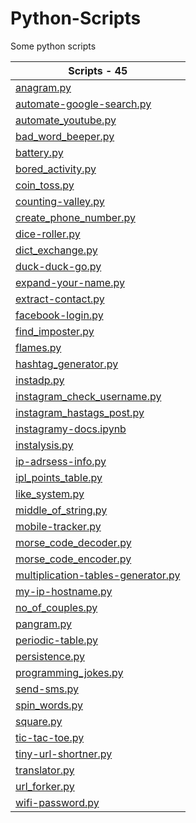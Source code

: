 # Python-Scripts

Some python scripts

| **Scripts - 45**|
|--------------|
| [anagram.py](https://github.com/yogeshwaran01/Python-Scripts/blob/master/Scripts/anagram.py) |
| [automate-google-search.py](https://github.com/yogeshwaran01/Python-Scripts/blob/master/Scripts/automate-google-search.py) |
| [automate_youtube.py](https://github.com/yogeshwaran01/Python-Scripts/blob/master/Scripts/automate_youtube.py) |
| [bad_word_beeper.py](https://github.com/yogeshwaran01/Python-Scripts/blob/master/Scripts/bad_word_beeper.py) |
| [battery.py](https://github.com/yogeshwaran01/Python-Scripts/blob/master/Scripts/battery.py) |
| [bored_activity.py](https://github.com/yogeshwaran01/Python-Scripts/blob/master/Scripts/bored_activity.py) |
| [coin_toss.py](https://github.com/yogeshwaran01/Python-Scripts/blob/master/Scripts/coin_toss.py) |
| [counting-valley.py](https://github.com/yogeshwaran01/Python-Scripts/blob/master/Scripts/counting-valley.py) |
| [create_phone_number.py](https://github.com/yogeshwaran01/Python-Scripts/blob/master/Scripts/create_phone_number.py) |
| [dice-roller.py](https://github.com/yogeshwaran01/Python-Scripts/blob/master/Scripts/dice-roller.py) |
| [dict_exchange.py](https://github.com/yogeshwaran01/Python-Scripts/blob/master/Scripts/dict_exchange.py) |
| [duck-duck-go.py](https://github.com/yogeshwaran01/Python-Scripts/blob/master/Scripts/duck-duck-go.py) |
| [expand-your-name.py](https://github.com/yogeshwaran01/Python-Scripts/blob/master/Scripts/expand-your-name.py) |
| [extract-contact.py](https://github.com/yogeshwaran01/Python-Scripts/blob/master/Scripts/extract-contact.py) |
| [facebook-login.py](https://github.com/yogeshwaran01/Python-Scripts/blob/master/Scripts/facebook-login.py) |
| [find_imposter.py](https://github.com/yogeshwaran01/Python-Scripts/blob/master/Scripts/find_imposter.py) |
| [flames.py](https://github.com/yogeshwaran01/Python-Scripts/blob/master/Scripts/flames.py) |
| [hashtag_generator.py](https://github.com/yogeshwaran01/Python-Scripts/blob/master/Scripts/hashtag_generator.py) |
| [instadp.py](https://github.com/yogeshwaran01/Python-Scripts/blob/master/Scripts/instadp.py) |
| [instagram_check_username.py](https://github.com/yogeshwaran01/Python-Scripts/blob/master/Scripts/instagram_check_username.py) |
| [instagram_hastags_post.py](https://github.com/yogeshwaran01/Python-Scripts/blob/master/Scripts/instagram_hastags_post.py) |
| [instagramy-docs.ipynb](https://github.com/yogeshwaran01/Python-Scripts/blob/master/Scripts/instagramy-docs.ipynb) |
| [instalysis.py](https://github.com/yogeshwaran01/Python-Scripts/blob/master/Scripts/instalysis.py) |
| [ip-adrsess-info.py](https://github.com/yogeshwaran01/Python-Scripts/blob/master/Scripts/ip-adrsess-info.py) |
| [ipl_points_table.py](https://github.com/yogeshwaran01/Python-Scripts/blob/master/Scripts/ipl_points_table.py) |
| [like_system.py](https://github.com/yogeshwaran01/Python-Scripts/blob/master/Scripts/like_system.py) |
| [middle_of_string.py](https://github.com/yogeshwaran01/Python-Scripts/blob/master/Scripts/middle_of_string.py) |
| [mobile-tracker.py](https://github.com/yogeshwaran01/Python-Scripts/blob/master/Scripts/mobile-tracker.py) |
| [morse_code_decoder.py](https://github.com/yogeshwaran01/Python-Scripts/blob/master/Scripts/morse_code_decoder.py) |
| [morse_code_encoder.py](https://github.com/yogeshwaran01/Python-Scripts/blob/master/Scripts/morse_code_encoder.py) |
| [multiplication-tables-generator.py](https://github.com/yogeshwaran01/Python-Scripts/blob/master/Scripts/multiplication-tables-generator.py) |
| [my-ip-hostname.py](https://github.com/yogeshwaran01/Python-Scripts/blob/master/Scripts/my-ip-hostname.py) |
| [no_of_couples.py](https://github.com/yogeshwaran01/Python-Scripts/blob/master/Scripts/no_of_couples.py) |
| [pangram.py](https://github.com/yogeshwaran01/Python-Scripts/blob/master/Scripts/pangram.py) |
| [periodic-table.py](https://github.com/yogeshwaran01/Python-Scripts/blob/master/Scripts/periodic-table.py) |
| [persistence.py](https://github.com/yogeshwaran01/Python-Scripts/blob/master/Scripts/persistence.py) |
| [programming_jokes.py](https://github.com/yogeshwaran01/Python-Scripts/blob/master/Scripts/programming_jokes.py) |
| [send-sms.py](https://github.com/yogeshwaran01/Python-Scripts/blob/master/Scripts/send-sms.py) |
| [spin_words.py](https://github.com/yogeshwaran01/Python-Scripts/blob/master/Scripts/spin_words.py) |
| [square.py](https://github.com/yogeshwaran01/Python-Scripts/blob/master/Scripts/square.py) |
| [tic-tac-toe.py](https://github.com/yogeshwaran01/Python-Scripts/blob/master/Scripts/tic-tac-toe.py) |
| [tiny-url-shortner.py](https://github.com/yogeshwaran01/Python-Scripts/blob/master/Scripts/tiny-url-shortner.py) |
| [translator.py](https://github.com/yogeshwaran01/Python-Scripts/blob/master/Scripts/translator.py) |
| [url_forker.py](https://github.com/yogeshwaran01/Python-Scripts/blob/master/Scripts/url_forker.py) |
| [wifi-password.py](https://github.com/yogeshwaran01/Python-Scripts/blob/master/Scripts/wifi-password.py) |
